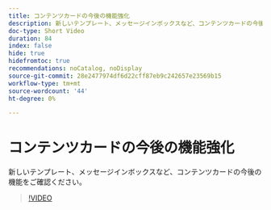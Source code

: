 ```yaml
---
title: コンテンツカードの今後の機能強化
description: 新しいテンプレート、メッセージインボックスなど、コンテンツカードの今後の機能をご確認ください。
doc-type: Short Video
duration: 84
index: false
hide: true
hidefromtoc: true
recommendations: noCatalog, noDisplay
source-git-commit: 28e2477974df6d22cff87eb9c242657e23569b15
workflow-type: tm+mt
source-wordcount: '44'
ht-degree: 0%

---
```



# コンテンツカードの今後の機能強化

新しいテンプレート、メッセージインボックスなど、コンテンツカードの今後の機能をご確認ください。

<!-- 62_S603_3442534_83_future-enhancements-for-content-cards -->
>[!VIDEO](https://video.tv.adobe.com/v/3460321/?learn=on&enablevpops=true&captions=jpn)
